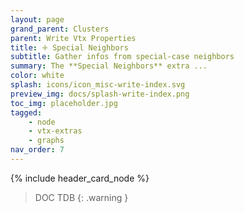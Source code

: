 ```yaml
---
layout: page
grand_parent: Clusters
parent: Write Vtx Properties
title: 🝊 Special Neighbors
subtitle: Gather infos from special-case neighbors
summary: The **Special Neighbors** extra ...
color: white
splash: icons/icon_misc-write-index.svg
preview_img: docs/splash-write-index.png
toc_img: placeholder.jpg
tagged: 
    - node
    - vtx-extras
    - graphs
nav_order: 7
---
```


{% include header_card_node %}

> DOC TDB
{: .warning }